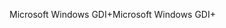 <span data-ttu-id="9660c-101">Microsoft Windows GDI+</span><span class="sxs-lookup"><span data-stu-id="9660c-101">Microsoft Windows GDI+</span></span>